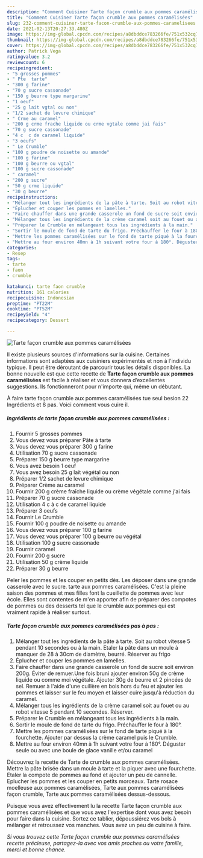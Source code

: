 ```yaml
---
description: "Comment Cuisiner Tarte façon crumble aux pommes caramélisées"
title: "Comment Cuisiner Tarte façon crumble aux pommes caramélisées"
slug: 232-comment-cuisiner-tarte-facon-crumble-aux-pommes-caramelisees
date: 2021-02-13T20:27:33.480Z
image: https://img-global.cpcdn.com/recipes/a8dbddce783266fe/751x532cq70/tarte-facon-crumble-aux-pommes-caramelisees-photo-principale-de-la-recette.jpg
thumbnail: https://img-global.cpcdn.com/recipes/a8dbddce783266fe/751x532cq70/tarte-facon-crumble-aux-pommes-caramelisees-photo-principale-de-la-recette.jpg
cover: https://img-global.cpcdn.com/recipes/a8dbddce783266fe/751x532cq70/tarte-facon-crumble-aux-pommes-caramelisees-photo-principale-de-la-recette.jpg
author: Patrick Vega
ratingvalue: 3.2
reviewcount: 6
recipeingredient:
- "5 grosses pommes"
- " Pte  tarte"
- "300 g farine"
- "70 g sucre cassonade"
- "150 g beurre type margarine"
- "1 oeuf"
- "25 g lait vgtal ou non"
- "1/2 sachet de levure chimique"
- " Crme au caramel"
- "200 g crme frache liquide ou crme vgtale comme jai fais"
- "70 g sucre cassonade"
- "4 c  c de caramel liquide"
- "3 oeufs"
- " Le Crumble"
- "100 g poudre de noisette ou amande"
- "100 g farine"
- "100 g beurre ou vgtal"
- "100 g sucre cassonade"
- " caramel"
- "200 g sucre"
- "50 g crme liquide"
- "30 g beurre"
recipeinstructions:
- "Mélanger tout les ingrédients de la pâte à tarte. Soit au robot vitesse 5 pendant 10 secondes ou à la main. Etaler la pâte dans un moule à manquer de 28 à 30cm de diamètre, beurré. Réserver au frigo"
- "Éplucher et couper les pommes en lamelles."
- "Faire chauffer dans une grande casserole un fond de sucre soit environ 200g. Éviter de remuer.Une fois bruni ajouter environ 50g de crème liquide ou comme moi végétale. Ajouter 30g de beurre et 2 pincées de sel. Remuer à l&#39;aide d&#39;une cuillère en bois hors du feu et ajouter les pommes et laisser sur le feu moyen et laisser cuire jusqu&#39;à réduction du caramel."
- "Mélanger tous les ingrédients de la crème caramel soit au fouet ou au robot vitesse 5 pendant 10 secondes. Réserver."
- "Préparer le Crumble en mélangeant tous les ingrédients à la main."
- "Sortir le moule de fond de tarte du frigo. Préchauffer le four à 180°."
- "Mettre les pommes caramélisées sur le fond de tarte piqué à la fourchette. Ajouter par dessus la crème caramel puis le Crumble."
- "Mettre au four environ 40mn à 1h suivant votre four à 180°. Déguster seule ou avec une boule de glace vanille et/ou caramel"
categories:
- Resep
tags:
- tarte
- faon
- crumble

katakunci: tarte faon crumble 
nutrition: 161 calories
recipecuisine: Indonesian
preptime: "PT22M"
cooktime: "PT52M"
recipeyield: "4"
recipecategory: Dessert

---
```



![Tarte façon crumble aux pommes caramélisées](https://img-global.cpcdn.com/recipes/a8dbddce783266fe/751x532cq70/tarte-facon-crumble-aux-pommes-caramelisees-photo-principale-de-la-recette.jpg)

Il existe plusieurs sources d'informations sur la cuisine. Certaines informations sont adaptées aux cuisiniers expérimentés et non à l'individu typique. Il peut être déroutant de parcourir tous les détails disponibles. La bonne nouvelle est que cette recette de <strong> Tarte façon crumble aux pommes caramélisées </strong> est facile à réaliser et vous donnera d’excellentes suggestions. Ils fonctionneront pour n'importe qui, même un débutant.

<!--inarticleads1-->

À faire tarte façon crumble aux pommes caramélisées tue seul besion 22 Ingrédients et 8 pas. Voici comment vous cuire il.

##### Ingrédients de tarte façon crumble aux pommes caramélisées :

1. Fournir 5 grosses pommes
1. Vous devez vous préparer  Pâte à tarte
1. Vous devez vous préparer 300 g farine
1. Utilisation 70 g sucre cassonade
1. Préparer 150 g beurre type margarine
1. Vous avez besoin 1 oeuf
1. Vous avez besoin 25 g lait végétal ou non
1. Préparer 1/2 sachet de levure chimique
1. Préparer  Crème au caramel
1. Fournir 200 g crème fraîche liquide ou crème végétale comme j&#39;ai fais
1. Préparer 70 g sucre cassonade
1. Utilisation 4 c à c de caramel liquide
1. Préparer 3 oeufs
1. Fournir  Le Crumble
1. Fournir 100 g poudre de noisette ou amande
1. Vous devez vous préparer 100 g farine
1. Vous devez vous préparer 100 g beurre ou végétal
1. Utilisation 100 g sucre cassonade
1. Fournir  caramel
1. Fournir 200 g sucre
1. Utilisation 50 g crème liquide
1. Préparer 30 g beurre


Peler les pommes et les couper en petits dés. Les déposer dans une grande casserole avec le sucre. tarte aux pommes caramélisées. C&#39;est la pleine saison des pommes et mes filles font la cueillette de pommes avec leur école. Elles sont contentes de m&#39;en apporter afin de préparer des compotes de pommes ou des desserts tel que le crumble aux pommes qui est vraiment rapide à réaliser surtout. 

<!--inarticleads2-->

##### Tarte façon crumble aux pommes caramélisées pas à pas :

1. Mélanger tout les ingrédients de la pâte à tarte. Soit au robot vitesse 5 pendant 10 secondes ou à la main. Etaler la pâte dans un moule à manquer de 28 à 30cm de diamètre, beurré. Réserver au frigo
1. Éplucher et couper les pommes en lamelles.
1. Faire chauffer dans une grande casserole un fond de sucre soit environ 200g. Éviter de remuer.Une fois bruni ajouter environ 50g de crème liquide ou comme moi végétale. Ajouter 30g de beurre et 2 pincées de sel. Remuer à l&#39;aide d&#39;une cuillère en bois hors du feu et ajouter les pommes et laisser sur le feu moyen et laisser cuire jusqu&#39;à réduction du caramel.
1. Mélanger tous les ingrédients de la crème caramel soit au fouet ou au robot vitesse 5 pendant 10 secondes. Réserver.
1. Préparer le Crumble en mélangeant tous les ingrédients à la main.
1. Sortir le moule de fond de tarte du frigo. Préchauffer le four à 180°.
1. Mettre les pommes caramélisées sur le fond de tarte piqué à la fourchette. Ajouter par dessus la crème caramel puis le Crumble.
1. Mettre au four environ 40mn à 1h suivant votre four à 180°. Déguster seule ou avec une boule de glace vanille et/ou caramel


Découvrez la recette de Tarte de crumble aux pommes caramélisées. Mettre la pâte brisée dans un moule à tarte et la piquer avec une fourchette. Etaler la compote de pommes au fond et ajouter un peu de cannelle. Eplucher les pommes et les couper en petits morceaux. Tarte rosace moelleuse aux pommes caramélisées, Tarte aux pommes caramélisées façon crumble, Tarte aux pommes caramélisées dessus-dessous. 

<!--inarticleads1-->

<p>
Puisque vous avez effectivement lu la recette Tarte façon crumble aux pommes caramélisées et que vous avez l'expertise dont vous avez besoin pour faire dans la cuisine. Sortez ce tablier, dépoussiérez vos bols à mélanger et retroussez vos manches. Vous avez un peu de cuisine à faire.
</p>

<p>
<i>Si vous trouvez cette Tarte façon crumble aux pommes caramélisées recette précieuse, partagez-la avec vos amis proches ou votre famille, merci et bonne chance.</i>
</p>
